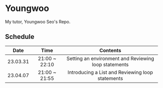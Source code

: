 # Youngwoo
My tutor, Youngwoo Seo's Repo.

## Schedule

|   Date   |      Time     |                       Contents                       |
|:--------:|:-------------:|:----------------------------------------------------:|
| 23.03.31 | 21:00 ~ 22:10 | Setting an environment and Reviewing loop statements |
| 23.04.07 | 21:00 ~ 21:55 | Introducing a List and Reviewing loop statements     |